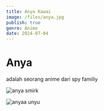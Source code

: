 ```yaml
---
title: Anya Kawai
image: /files/anya.jpg
publish: true
genre: Anime
date: 2024-07-04
---
```

# **Anya**

adalah seorang anime dari spy familiy

![anya smirk](https://akcdn.detik.net.id/visual/2022/06/30/anime-spy-x-family-anya-forger_169.jpeg?w=650)

![anyaa unyu](https://image.popmama.com/content-images/post/20221019/anya-forger-1-30c558ae6b69392e819ead51d4ca244e.jpg?width=600&height=auto)